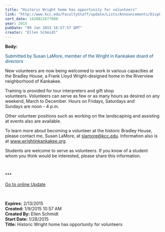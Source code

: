```yaml
---
title: "Historic Wright home has opportunity for volunteers"
link: "http://www.kcc.edu/FacultyStaff/update/Lists/Announcements/DispForm.aspx?ID=1786"
sort_date: 1420822677000
year: 2015
pubDate: "09 Jan 2015 16:57:57 GMT"
creator: "Ellen Schmidt"
---
```


<div><b>Body:</b> <div class="ExternalClass79A16471502846BB81B9160EC6BF8B8C"><p style="color:#00558d">​Submitted by Susan LaMore, member of the Wright in Kankakee doard of directors</p>
<p>New volunteers are now being welcomed to work in various capacities at the Bradley House, a Frank Lloyd Wright-designed home in the Riverview neighborhood of Kankakee.</p>
<p>Training is provided for tour interpreters and gift shop volunteers. Volunteers can serve as few or as many hours as desired on any weekend, March to December. Hours on Fridays, Saturdays and Sundays are noon - 4 p.m.</p>
<p>Other volunteer positions such as working on the landscapinig and assisting at events also are available. </p>
<p>To learn more about becoming a volunteer at the historic Bradley House, please contact me, Susan LaMore, at <a href="mailto:slamore@kcc.edu">slamore@kcc.edu</a>. Information also is at <a href="http://www.wrightinkankakee.org/">www.wrightinkankakee.org</a>. </p>
<p>Students are welcome to serve as volunteers. If you know of a student whom you think would be interested, please share this information.</p>
<p> </p>
<p>***</p>
<p><a href="/update">Go to online Update</a></p>
<p> </p></div></div>
<div><b>Expires:</b> 2/13/2015</div>
<div><b>Created:</b> 1/9/2015 10:57 AM</div>
<div><b>Created By:</b> Ellen Schmidt</div>
<div><b>Start Date:</b> 1/28/2015</div>
<div><b>Title:</b> Historic Wright home has opportunity for volunteers</div>
